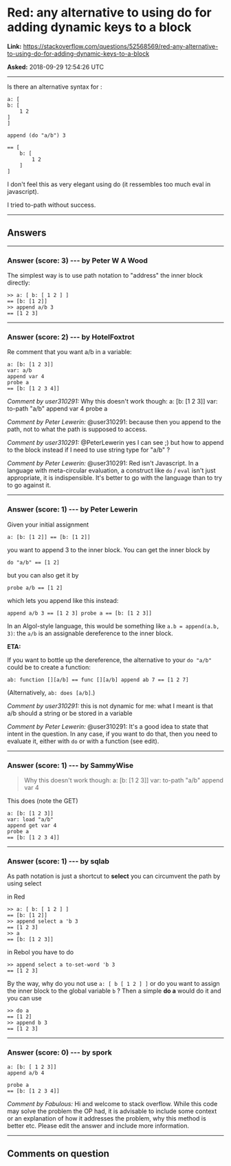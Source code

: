 # Red: any alternative to using do for adding dynamic keys to a block

**Link:**
<https://stackoverflow.com/questions/52568569/red-any-alternative-to-using-do-for-adding-dynamic-keys-to-a-block>

**Asked:** 2018-09-29 12:54:26 UTC

------------------------------------------------------------------------

Is there an alternative syntax for :

    a: [
    b: [
        1 2
    ]
    ]

    append (do "a/b") 3   

    == [
        b: [
            1 2
        ]
    ] 

I don\'t feel this as very elegant using do (it ressembles too much eval
in javascript).

I tried to-path without success.

------------------------------------------------------------------------

## Answers

------------------------------------------------------------------------

### Answer (score: 3) --- by Peter W A Wood

The simplest way is to use path notation to \"address\" the inner block
directly:

    >> a: [ b: [ 1 2 ] ]
    == [b: [1 2]]
    >> append a/b 3
    == [1 2 3]

------------------------------------------------------------------------

### Answer (score: 2) --- by HotelFoxtrot

Re comment that you want a/b in a variable:

    a: [b: [1 2 3]]
    var: a/b
    append var 4
    probe a
    == [b: [1 2 3 4]]

*Comment by user310291:* Why this doesn\'t work though: a: \[b: \[1 2
3\]\] var: to-path \"a/b\" append var 4 probe a

*Comment by Peter Lewerin:* \@user310291: because then you append to the
path, not to what the path is supposed to access.

*Comment by user310291:* \@PeterLewerin yes I can see ;) but how to
append to the block instead if I need to use string type for \"a/b\" ?

*Comment by Peter Lewerin:* \@user310291: Red isn\'t Javascript. In a
language with meta-circular evaluation, a construct like `do` / `eval`
isn\'t just appropriate, it is indispensible. It\'s better to go with
the language than to try to go against it.

------------------------------------------------------------------------

### Answer (score: 1) --- by Peter Lewerin

Given your initial assignment

`a: [b: [1 2]] == [b: [1 2]] `

you want to append 3 to the inner block. You can get the inner block by

`do "a/b" == [1 2] `

but you can also get it by

`probe a/b == [1 2] `

which lets you append like this instead:

`append a/b 3 == [1 2 3] probe a == [b: [1 2 3]] `

In an Algol-style language, this would be something like
`a.b = append(a.b, 3)`: the `a/b` is an assignable dereference to the
inner block.

**ETA:**

If you want to bottle up the dereference, the alternative to your
`do "a/b"` could be to create a function:

`ab: function [][a/b] == func [][a/b] append ab 7 == [1 2 7] `

(Alternatively, `ab: does [a/b]`.)

*Comment by user310291:* this is not dynamic for me: what I meant is
that a/b should a string or be stored in a variable

*Comment by Peter Lewerin:* \@user310291: It\'s a good idea to state
that intent in the question. In any case, if you want to do that, then
you need to evaluate it, either with `do` or with a function (see edit).

------------------------------------------------------------------------

### Answer (score: 1) --- by SammyWise

> Why this doesn\'t work though: a: \[b: \[1 2 3\]\] var: to-path
> \"a/b\" append var 4

This does (note the GET)

    a: [b: [1 2 3]]
    var: load "a/b"
    append get var 4
    probe a
    == [b: [1 2 3 4]]

------------------------------------------------------------------------

### Answer (score: 1) --- by sqlab

As path notation is just a shortcut to **select** you can circumvent the
path by using select

in Red

    >> a: [ b: [ 1 2 ] ]
    == [b: [1 2]]
    >> append select a 'b 3
    == [1 2 3]
    >> a
    == [b: [1 2 3]]

in Rebol you have to do

    >> append select a to-set-word 'b 3
    == [1 2 3]

By the way, why do you not use `a: [ b [ 1 2 ] ]` or do you want to
assign the inner block to the global variable `b` ? Then a simple **do
a** would do it and you can use

    >> do a
    == [1 2]
    >> append b 3
    == [1 2 3]

------------------------------------------------------------------------

### Answer (score: 0) --- by spork

    a: [b: [ 1 2 3]] 
    append a/b 4

    probe a
    == [b: [1 2 3 4]]

*Comment by Fabulous:* Hi and welcome to stack overflow. While this code
may solve the problem the OP had, it is advisable to include some
context or an explanation of how it addresses the problem, why this
method is better etc. Please edit the answer and include more
information.

------------------------------------------------------------------------

## Comments on question
